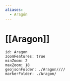 ```yaml
---
aliases:
  - Aragón
---
```

# [[Aragon]] 


```leaflet
id: Aragon
zoomFeatures: true 
minZoom: 2 
maxZoom: 18
geojsonFolder: ./Aragon////
markerFolder: ./Aragon/
```


